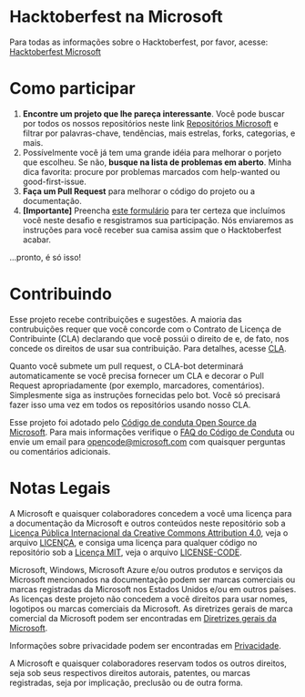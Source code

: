 # Hacktoberfest na Microsoft

Para todas as informações sobre o Hacktoberfest, por favor, acesse: [Hacktoberfest Microsoft](https://aka.ms/hacktoberfest)

# Como participar
1. **Encontre um projeto que lhe pareça interessante**. Você pode buscar por todos os nossos repositórios neste link [Repositórios Microsoft](https://opensource.microsoft.com) e filtrar por palavras-chave, tendências, mais estrelas, forks, categorias, e mais.
2. Possívelmente você já tem uma grande idéia para melhorar o porjeto que escolheu. Se não, **busque na lista de problemas em aberto**. Minha dica favorita: procure por problemas marcados com help-wanted ou good-first-issue. 
3. **Faça um Pull Request** para melhorar o código do projeto ou a documentação.
4. **[Importante]** Preencha [este formulário](https://aka.ms/hacktoberfestshirt) para ter certeza que incluímos você neste desafio e resgistramos sua participação. Nós enviaremos as instruções para você receber sua camisa assim que o Hacktoberfest acabar.  

…pronto, é só isso!


# Contribuindo

Esse projeto recebe contribuições e sugestões. A maioria das contrubuições requer que você concorde com 
o Contrato de Licença de Contribuinte (CLA) declarando que você possúi o direito de e, de fato, nos concede
os direitos de usar sua contribuição. Para detalhes, acesse [CLA](https://cla.microsoft.com).

Quanto você submete um pull request, o CLA-bot determinará automaticamente se você precisa fornecer
um CLA e decorar o Pull Request apropriadamente (por exemplo, marcadores, comentários). Simplesmente siga as instruções
fornecidas pelo bot. Você só precisará fazer isso uma vez em todos os repositórios usando nosso CLA.

Esse projeto foi adotado pelo [Código de conduta Open Source da Microsoft](https://opensource.microsoft.com/codeofconduct/).
Para mais informações verifique o [FAQ do Código de Conduta](https://opensource.microsoft.com/codeofconduct/faq/) ou
envie um email para [opencode@microsoft.com](mailto:opencode@microsoft.com) com quaisquer perguntas ou comentários adicionais.

# Notas Legais

A Microsoft e quaisquer colaboradores concedem a você uma licença para a documentação da Microsoft e outros conteúdos
neste repositório sob a [Licença Pública Internacional da Creative Commons Attribution 4.0](https://creativecommons.org/licenses/by/4.0/legalcode),
veja o arquivo [LICENÇA](LICENSE), e consiga uma licença para qualquer código no repositório sob a [Licença MIT](https://opensource.org/licenses/MIT), veja o
arquivo [LICENSE-CODE](LICENSE-CODE).

Microsoft, Windows, Microsoft Azure e/ou outros produtos e serviços da Microsoft mencionados na documentação
podem ser marcas comerciais ou marcas registradas da Microsoft nos Estados Unidos e/ou em outros países.
As licenças deste projeto não concedem a você direitos para usar nomes, logotipos ou marcas comerciais da Microsoft.
As diretrizes gerais de marca comercial da Microsoft podem ser encontradas em [Diretrizes gerais da Microsoft](http://go.microsoft.com/fwlink/?LinkID=254653).

Informações sobre privacidade podem ser encontradas em [Privacidade](https://privacy.microsoft.com/pt-br/).

A Microsoft e quaisquer colaboradores reservam todos os outros direitos, seja sob seus respectivos direitos autorais, patentes,
ou marcas registradas, seja por implicação, preclusão ou de outra forma.

